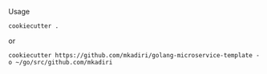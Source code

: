Usage

`cookiecutter .`

or 

`cookiecutter https://github.com/mkadiri/golang-microservice-template -o ~/go/src/github.com/mkadiri`